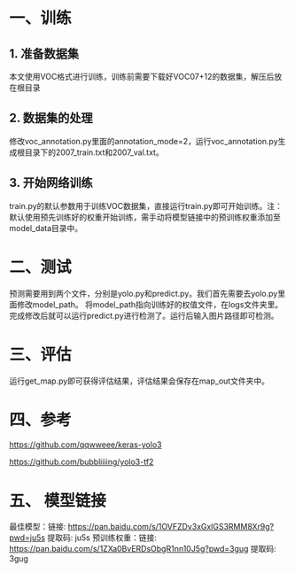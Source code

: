 # 一、训练
## 1. 准备数据集
本文使用VOC格式进行训练，训练前需要下载好VOC07+12的数据集，解压后放在根目录

## 2. 数据集的处理
修改voc_annotation.py里面的annotation_mode=2，运行voc_annotation.py生成根目录下的2007_train.txt和2007_val.txt。

## 3. 开始网络训练
train.py的默认参数用于训练VOC数据集，直接运行train.py即可开始训练。注：默认使用预先训练好的权重开始训练，需手动将模型链接中的预训练权重添加至model_data目录中。

# 二、测试
预测需要用到两个文件，分别是yolo.py和predict.py。我们首先需要去yolo.py里面修改model_path。
将model_path指向训练好的权值文件，在logs文件夹里。
完成修改后就可以运行predict.py进行检测了。运行后输入图片路径即可检测。


# 三、评估
运行get_map.py即可获得评估结果，评估结果会保存在map_out文件夹中。

# 四、参考
https://github.com/qqwweee/keras-yolo3

https://github.com/bubbliiiing/yolo3-tf2

# 五、 模型链接
最佳模型：链接: https://pan.baidu.com/s/1OVFZDv3xGxlGS3RMM8Xr9g?pwd=ju5s 提取码: ju5s
预训练权重：链接: https://pan.baidu.com/s/1ZXa0BvERDsObgR1nn10J5g?pwd=3gug 提取码: 3gug

